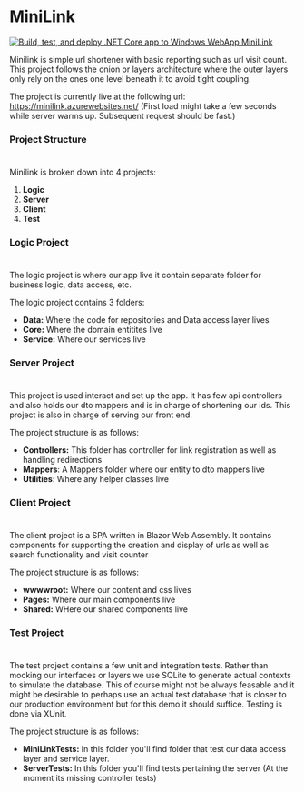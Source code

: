 # MiniLink
[![Build, test, and deploy .NET Core app to Windows WebApp MiniLink](https://github.com/AbrahamMT94/MiniLink/actions/workflows/MiniLink.yml/badge.svg)](https://github.com/AbrahamMT94/MiniLink/actions/workflows/MiniLink.yml)

Minilink is simple url shortener with basic reporting such as url visit count. 
This project follows the onion or layers architecture where the outer layers only rely on the ones one level beneath it to avoid tight coupling.

The project is currently live at the following url:
https://minilink.azurewebsites.net/
(First load might take a few seconds while server warms up. Subsequent request should be fast.) 

### Project Structure
#
Minilink is broken down into 4 projects:
1. **Logic**
2. **Server** 
3. **Client**
4. **Test**

### Logic Project
#
The logic project is where our app live it contain separate folder for business logic, data access, etc.

The logic project contains 3 folders:
- **Data:** Where the code for repositories and Data access layer lives
- **Core:** Where the domain entitites live
- **Service:** Where our services live

### Server Project
#
This project is used interact and set up the app. It has few api controllers and also holds our dto mappers and is in charge of shortening our ids.
This project is also in charge of serving our front end.

The project structure is as follows:

- **Controllers:** This folder has controller for link registration as well as handling redirections
- **Mappers**: A Mappers folder where our entity to dto mappers live
- **Utilities**: Where any helper classes live

### Client Project
#
The client project is a SPA written in Blazor Web Assembly. It contains components for supporting the creation and display of urls as well as search functionality and visit counter

The project structure is as follows:
- **wwwwroot:** Where our content and css lives
- **Pages:** Where our main components live
- **Shared:** WHere our shared components live

### Test Project
#
The test project contains a few unit and integration tests. Rather than mocking our interfaces or layers we use SQLite to generate actual contexts to simulate the database.
This of course might not be always feasable and it might be desirable to perhaps use an actual test database that is closer to our production environment but for this demo it should suffice. Testing is done via XUnit.

The project structure is as follows:
- **MiniLinkTests:** In this folder you'll find folder that test our data access layer and service layer.
- **ServerTests:** In this folder you'll find tests pertaining the server (At the moment its missing controller tests)

